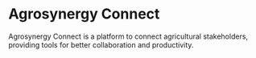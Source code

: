 # Agrosynergy Connect

Agrosynergy Connect is a platform to connect agricultural stakeholders, providing tools for better collaboration and productivity.